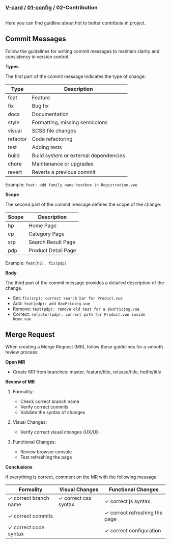 ## 
### [V-card](../README.md) / [01-config](./00-Introduction.md) / 02-Contribution
## 

Here you can find guidline about hot to better contribute in project. 

## Commit Messages

Follow the guidelines for writing commit messages to maintain clarity and consistency in version control.

**Types**

The first part of the commit message indicates the type of change:

| Type   | Description               |
|--------|---------------------------|
| feat   | Feature                   |
| fix    | Bug fix                   |
| docs   | Documentation             |
| style  | Formatting, missing semicolons |
| visual | SCSS file changes         |
| refactor | Code refactoring         |
| test   | Adding tests              |
| build  | Build system or external dependencies   |
| chore  | Maintenance or upgrades   |
| revert | Reverts a previous commit |

Example: `feat: add family name textbox in Registration.vue`

**Scope**

The second part of the commit message defines the scope of the change:

| Scope | Description           |
|-------|-----------------------|
| hp    | Home Page             |
| cp    | Category Page         |
| srp   | Search Result Page    |
| pdp   | Product Detail Page   |

Example: `feat(hp), fix(pdp)`

**Body**

The third part of the commit message provides a detailed description of the change.

- Set: `fix(srp): correct search bar for Product.vue`
- Add: `feat(pdp): add BoxPricing.vue`
- Remove: `test(pdp): remove old test for a BoxPricing.vue`
- Correct: `refactor(pdp): correct path for Product.vue inside Home.vue`

## Merge Request

When creating a Merge Request (MR), follow these guidelines for a smooth review process.

**Open MR**

- Create MR from branches: master, feature/title, release/title, hotfix/title

**Review of MR**

1. Formality:
   - Check correct branch name
   - Verify correct commits
   - Validate the syntax of changes

2. Visual Changes:
   - Verify correct visual changes (UX/UI)

3. Functional Changes:
   - Review browser console
   - Test refreshing the page

**Conclusions**

If everything is correct, comment on the MR with the following message:

| Formality          | Visual Changes       | Functional Changes     |
|-------------------|----------------------|------------------------|
| ✓ correct branch name  | ✓ correct css syntax    | ✓ correct js syntax           |
| ✓ correct commits       |                        | ✓ correct refreshing the page |
| ✓ correct code syntax   |                        | ✓ correct configuration       |
